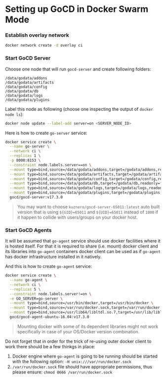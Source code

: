 # Setting up GoCD in Docker Swarm Mode

### Establish overlay network

```bash
docker network create -d overlay ci
```

### Start GoCD Server

Choose one node that will run `gocd-server` and create following folders:

```
/data/godata/addons
/data/godata/artifacts
/data/godata/config
/data/godata/db
/data/godata/logs
/data/godata/plugins
```

Label this node as following (choose one inspecting the output of `docker node ls`):

```bash
docker node update --label-add server=on <SERVER_NODE_ID>
```

Here is how to create `go-server` service:

```bash
docker service create \
  --name go-server \
  --network ci \
  --replicas 1 \
  -p 8000:8153 \
  --constraint node.labels.server==on \
  --mount type=bind,source=/data/godata/addons,target=/godata/addons,readonly=false \
  --mount type=bind,source=/data/godata/artifacts,target=/godata/artifacts,readonly=false \
  --mount type=bind,source=/data/godata/config,target=/godata/config,readonly=false \
  --mount type=bind,source=/data/godata/db,target=/godata/db,readonly=false \
  --mount type=bind,source=/data/godata/logs,target=/godata/logs,readonly=false \
  --mount type=bind,source=/data/godata/plugins,target=/godata/plugins,readonly=false \
  gocd/gocd-server:v17.3.0
```

> You may want to choose `kuznero/gocd-server-65011:latest` auto built version
> that is using `${GID}=65011` and `${UID}=65011` instead of `1000` if it happen
> to collide with users/groups on your docker host.

### Start GoCD Agents

It will be assumed that `go-agent` service should use docker facilities where it
is hosted itself. For that it is required to share (i.e. mount) docker client
and its libraries into `go-agent` containers docker client can be used as if
`go-agent` has docker infrastructure installed in it natively.

And this is how to create `go-agent` service:

```bash
docker service create \
  --name go-agent \
  --network ci \
  --replicas 5 \
  --constraint node.labels.server!=on \
  -e GO_SERVER=go-server \
  --mount type=bind,source=/usr/bin/docker,target=/usr/bin/docker \
  --mount type=bind,source=/var/run/docker.sock,target=/var/run/docker.sock \
  --mount type=bind,source=/usr/lib64/libltdl.so.7,target=/usr/lib/libltdl.so.7 \
  gocd/gocd-agent-ubuntu-16.04:v17.3.0
```

> Mounting docker with some of its dependent libraries might not work
> specifically in case of your OS/Docker version combination.

Do not forget that in order for the trick of re-using outer docker client to
work there should be a few thinkgs in place:

1. Docker engine where `go-agent` is going to be running should be started with
   the following option: `-H unix:///var/run/docker.sock`
2. `/var/run/docker.sock` file should have appropriate permissions, thus please
   ensure: `chmod 0666 /var/run/docker.sock`
